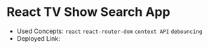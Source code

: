 # React TV Show Search App
- Used Concepts: `react` `react-router-dom` `context API` `debouncing`
- Deployed Link:


